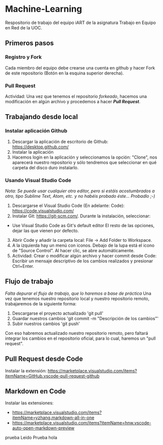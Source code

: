# Machine-Learning
Respositorio de trabajo del equipo iART de la asignatura Trabajo en Equipo en Red de la UOC.

## Primeros pasos
### Registro y Fork
Cada miembro del equipo debe crearse una cuenta en github y hacer Fork de este repositorio (Botón en la esquina superior derecha).
### Pull Request
Actividad: Una vez que tenemos el repositorio _forkeado_, hacemos una modificación en algún archivo y procedemos a hacer ***Pull Request***.

## Trabajando desde local
### Instalar aplicación Github
1. Descargar la aplicación de escritorio de Github: https://desktop.github.com/
2. Instalar la aplicación
3. Hacemos login en la aplicación y seleccionamos la opción: "Clone", nos aparecerá nuestro repositorio y sólo tendremos que seleccionar en qué carpeta del disco duro instalarlo.

### Usando Visual Studio Code
_Nota: Se puede usar cualquier otro editor, pero si estáis acostumbrados a otro, tipo Sublime Text, Atom, etc. y no habéis probado éste... Probadlo ;-)_
1. Descargarse el Visual Studio Code (En adelante: Code): https://code.visualstudio.com/
2. Instalar Git: https://git-scm.com/. Durante la instalación, seleccionar:
  - Use Visual Studio Code as Git's default editor
  El resto de las opciones, dejar las que vienen por defecto.
3. Abrir Code y añadir la carpeta local: File -> Add Folder to Workspace.
4. A la izquierda hay un menú con iconos. Debajo de la lupa está el icono de "Source Control". Al hacer clic, se abre automáticamente.
5. Actividad: Crear o modificar algún archivo y hacer commit desde Code: Escribir un mensaje descriptivo de los cambios realizados y presionar Ctrl+Enter.

## Flujo de trabajo
_Falta depurar el flujo de trabajo, que lo haremos a base de práctica_
Una vez que tenemos nuestro repositorio local y nuestro repositorio remoto, trabajaremos de la siguiente forma:
1. Descargarse el proyecto actualizado
  'git pull'
2. Guardar nuestros cambios
  'git commit -m "Descripción de los cambios"'
3. Subir nuestros cambios
  'git push'

Con eso habremos actualizado nuestro repositorio remoto, pero faltará integrar los cambios en el repositorio oficial, para lo cual, haremos un "pull request".

## Pull Request desde Code
Instalar la extensión: https://marketplace.visualstudio.com/items?itemName=GitHub.vscode-pull-request-github

## Markdown en Code
Instalar las extensiones:
- https://marketplace.visualstudio.com/items?itemName=yzhang.markdown-all-in-one
- https://marketplace.visualstudio.com/items?itemName=hnw.vscode-auto-open-markdown-preview

prueba
Leido 
Prueba hola